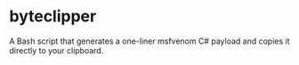 # byteclipper
A Bash script that generates a one-liner msfvenom C# payload and copies it directly to your clipboard.
